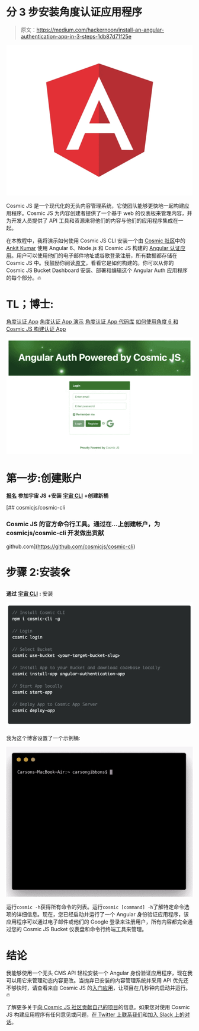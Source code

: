 # 分 3 步安装角度认证应用程序

> 原文：<https://medium.com/hackernoon/install-an-angular-authentication-app-in-3-steps-1db87d71f25e>

![](img/fbc526e5c09db5e3d05b703fa6772f21.png)

Cosmic JS 是一个现代化的无头内容管理系统，它使团队能够更快地一起构建应用程序。Cosmic JS 为内容创建者提供了一个基于 web 的仪表板来管理内容，并为开发人员提供了 API 工具和资源来将他们的内容与他们的应用程序集成在一起。

在本教程中，我将演示如何使用 Cosmic JS CLI 安装一个由 [Cosmic 社区](https://cosmicjs.com/community)中的 [Ankit Kumar](https://cosmicjs.com/a9kitkumar) 使用 Angular 6、Node.js 和 Cosmic JS 构建的 [Angular 认证应用](https://cosmicjs.com/apps/angular-authentication-app)。用户可以使用他们的电子邮件地址或谷歌登录注册，所有数据都存储在 Cosmic JS 中。我鼓励你阅读[原文](https://cosmicjs.com/articles/how-to-build-an-authentication-app-using-angular-6-and-cosmic-js)，看看它是如何构建的。你可以从你的 Cosmic JS Bucket Dashboard 安装、部署和编辑这个 Angular Auth 应用程序的每个部分。🔥

# TL；博士:

[角度认证 App](https://cosmicjs.com/apps/angular-authentication-app)
[角度认证 App 演示](https://cosmicjs.com/apps/angular-authentication-app/demo)
[角度认证 App 代码库](https://github.com/cosmicjs/angular-auth)
[如何使用角度 6 和 Cosmic JS 构建认证 App](https://cosmicjs.com/articles/how-to-build-an-authentication-app-using-angular-6-and-cosmic-js)

![](img/6695974e00a4a49f20890ea7d81a6566.png)

# 第一步:创建账户

[**报名**](https://cosmicjs.com/signup) **参加宇宙 JS +安装** [**宇宙 CLI**](https://github.com/cosmicjs/cosmic-cli) **+创建新桶**

[](https://github.com/cosmicjs/cosmic-cli) [## cosmicjs/cosmic-cli

### Cosmic JS 的官方命令行工具。通过在…上创建帐户，为 cosmicjs/cosmic-cli 开发做出贡献

github.com](https://github.com/cosmicjs/cosmic-cli) 

# 步骤 2:安装🛠️

**通过** [**宇宙 CLI**](https://github.com/cosmicjs/cosmic-cli) **:** 安装

![](img/ee9ce61ad48c5283f7ca7b3b95a9d858.png)

我为这个博客设置了一个示例桶:

![](img/7ba31b17465a0c3f563c17b1010c2024.png)

运行`cosmic -h`获得所有命令的列表。运行`cosmic [command] -h`了解特定命令选项的详细信息。现在，您已经启动并运行了一个 Angular 身份验证应用程序，该应用程序可以通过电子邮件或他们的 Google 登录来注册用户，所有内容都完全通过您的 Cosmic JS Bucket 仪表盘和命令行终端工具来管理。

# 结论

我能够使用一个无头 CMS API 轻松安装一个 Angular 身份验证应用程序，现在我可以用它来管理动态内容更改。当抛弃已安装的内容管理系统并采用 API 优先还不够快时，请查看来自 Cosmic JS 的[入门应用](https://cosmicjs.com/getting-started)，让项目在几秒钟内启动并运行。🔥

了解更多关于[向 Cosmic JS 社区贡献自己的项目](https://cosmicjs.com/contribute)的信息。如果您对使用 Cosmic JS 构建应用程序有任何意见或问题，[在 Twitter 上联系我们](https://twitter.com/cosmic_js)和[加入 Slack 上的对话](https://cosmicjs.com/community)。